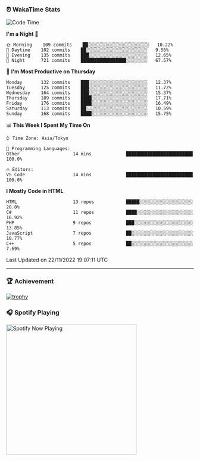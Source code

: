 ### ⏰ WakaTime Stats


<!--START_SECTION:waka-->
![Code Time](http://img.shields.io/badge/Code%20Time-498%20hrs%2013%20mins-blue)

**I'm a Night 🦉** 

```text
🌞 Morning    109 commits    ██░░░░░░░░░░░░░░░░░░░░░░░   10.22% 
🌆 Daytime    102 commits    ██░░░░░░░░░░░░░░░░░░░░░░░   9.56% 
🌃 Evening    135 commits    ███░░░░░░░░░░░░░░░░░░░░░░   12.65% 
🌙 Night      721 commits    █████████████████░░░░░░░░   67.57%

```
📅 **I'm Most Productive on Thursday** 

```text
Monday       132 commits    ███░░░░░░░░░░░░░░░░░░░░░░   12.37% 
Tuesday      125 commits    ███░░░░░░░░░░░░░░░░░░░░░░   11.72% 
Wednesday    164 commits    ███░░░░░░░░░░░░░░░░░░░░░░   15.37% 
Thursday     189 commits    ████░░░░░░░░░░░░░░░░░░░░░   17.71% 
Friday       176 commits    ████░░░░░░░░░░░░░░░░░░░░░   16.49% 
Saturday     113 commits    ██░░░░░░░░░░░░░░░░░░░░░░░   10.59% 
Sunday       168 commits    ████░░░░░░░░░░░░░░░░░░░░░   15.75%

```


📊 **This Week I Spent My Time On** 

```text
⌚︎ Time Zone: Asia/Tokyo

💬 Programming Languages: 
Other                    14 mins             █████████████████████████   100.0%

🔥 Editors: 
VS Code                  14 mins             █████████████████████████   100.0%

```

**I Mostly Code in HTML** 

```text
HTML                     13 repos            █████░░░░░░░░░░░░░░░░░░░░   20.0% 
C#                       11 repos            ████░░░░░░░░░░░░░░░░░░░░░   16.92% 
PHP                      9 repos             ███░░░░░░░░░░░░░░░░░░░░░░   13.85% 
JavaScript               7 repos             ██░░░░░░░░░░░░░░░░░░░░░░░   10.77% 
C++                      5 repos             ██░░░░░░░░░░░░░░░░░░░░░░░   7.69%

```



 Last Updated on 22/11/2022 19:07:11 UTC
<!--END_SECTION:waka-->

---

### 🏆 Achievement

[![trophy](https://github-profile-trophy.vercel.app/?username=Slime-hatena&theme=flat&no-bg=true&no-frame=true&column=8)](https://github.com/ryo-ma/github-profile-trophy)

### 🎧 Spotify Playing

[<img src="https://spotify-now-playing-slime-hatena.vercel.app/api/spotify-playing" alt="Spotify Now Playing" width="350" />](https://open.spotify.com/user/slime_hatena)

<!--
**Slime-hatena/Slime-hatena** is a ✨ _special_ ✨ repository because its `README.md` (this file) appears on your GitHub profile.

Here are some ideas to get you started:

- 🔭 I’m currently working on ...
- 🌱 I’m currently learning ...
- 👯 I’m looking to collaborate on ...
- 🤔 I’m looking for help with ...
- 💬 Ask me about ...
- 📫 How to reach me: ...
- 😄 Pronouns: ...
- ⚡ Fun fact: ...
-->
